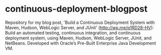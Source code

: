 continuous-deployment-blogpost
==============================


Repository for my blog post, 'Build a Continuous Deployment System with Maven, Hudson, WebLogic Server, and JUnit' (http://wp.me/p1RD28-HV): 
Build an automated testing, continuous integration, and continuous deployment system, using Maven, Hudson, WebLogic Server, JUnit, and NetBeans. Developed with Oracle’s Pre-Built Enterprise Java Development VM.
